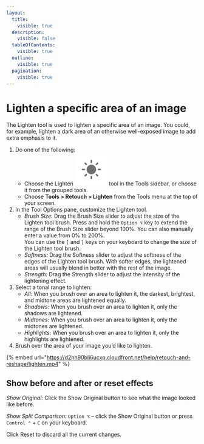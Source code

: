 ```yaml
---
layout:
  title:
    visible: true
  description:
    visible: false
  tableOfContents:
    visible: true
  outline:
    visible: true
  pagination:
    visible: true
---
```


# Lighten a specific area of an image

The Lighten tool is used to lighten a specific area of an image. You could, for example, lighten a dark area of an otherwise well-exposed image to add extra emphasis to it.

1. Do one of the following:
   * Choose the Lighten <img src="../.gitbook/assets/Lighten.png" alt="" data-size="line"> tool in the Tools sidebar, or choose it from the grouped tools.
   * Choose **Tools > Retouch > Lighten** from the Tools menu at the top of your screen.
2. In the Tool Options pane, customize the Lighten tool.
   * _Brush Size:_ Drag the Brush Size slider to adjust the size of the Lighten tool brush. Press and hold the `Option ⌥` key to extend the range of the Brush Size slider beyond 100%. You can also manually enter a value from 0% to 200%. \
     You can use the `[` and `]` keys on your keyboard to change the size of the Lighten tool brush.
   * _Softness:_ Drag the Softness slider to adjust the softness of the edges of the Lighten tool brush. With softer edges, the lightened areas will usually blend in better with the rest of the image.
   * _Strength:_ Drag the Strength slider to adjust the intensity of the lightening effect.
3. Select a tonal range to lighten: 
   * _All_: When you brush over an area to lighten it, the darkest, brightest, and midtone areas are lightened equally. 
   * _Shadows_: When you brush over an area to lighten it, only the shadows are lightened. 
   * _Midtones_: When you brush over an area to lighten it, only the midtones are lightened.
   * _Highlights_: When you brush over an area to lighten it, only the highlights are lightened.
4. Brush over the area of your image you’d like to lighten.

{% embed url="https://d2hh90bli6ucxp.cloudfront.net/help/retouch-and-reshape/lighten.mp4" %}

## Show before and after or reset effects

_Show Original:_ Click the Show Original button to see what the image looked like before.

_Show Split Comparison:_ `Option ⌥` – click the Show Original button or press `Control ⌃` + `C` on your keyboard.

Click Reset to discard all the current changes.

